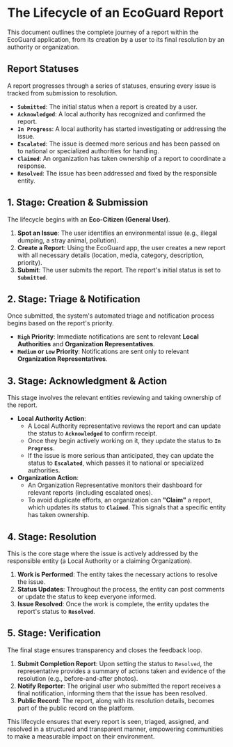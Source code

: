 # The Lifecycle of an EcoGuard Report

This document outlines the complete journey of a report within the EcoGuard application, from its creation by a user to its final resolution by an authority or organization.

## Report Statuses

A report progresses through a series of statuses, ensuring every issue is tracked from submission to resolution.

*   **`Submitted`**: The initial status when a report is created by a user.
*   **`Acknowledged`**: A local authority has recognized and confirmed the report.
*   **`In Progress`**: A local authority has started investigating or addressing the issue.
*   **`Escalated`**: The issue is deemed more serious and has been passed on to national or specialized authorities for handling.
*   **`Claimed`**: An organization has taken ownership of a report to coordinate a response.
*   **`Resolved`**: The issue has been addressed and fixed by the responsible entity.

## 1. Stage: Creation & Submission

The lifecycle begins with an **Eco-Citizen (General User)**.

1.  **Spot an Issue**: The user identifies an environmental issue (e.g., illegal dumping, a stray animal, pollution).
2.  **Create a Report**: Using the EcoGuard app, the user creates a new report with all necessary details (location, media, category, description, priority).
3.  **Submit**: The user submits the report. The report's initial status is set to **`Submitted`**.

## 2. Stage: Triage & Notification

Once submitted, the system's automated triage and notification process begins based on the report's priority.

*   **`High` Priority**: Immediate notifications are sent to relevant **Local Authorities** and **Organization Representatives**.
*   **`Medium` or `Low` Priority**: Notifications are sent only to relevant **Organization Representatives**.

## 3. Stage: Acknowledgment & Action

This stage involves the relevant entities reviewing and taking ownership of the report.

*   **Local Authority Action**:
    *   A Local Authority representative reviews the report and can update the status to **`Acknowledged`** to confirm receipt.
    *   Once they begin actively working on it, they update the status to **`In Progress`**.
    *   If the issue is more serious than anticipated, they can update the status to **`Escalated`**, which passes it to national or specialized authorities.
*   **Organization Action**:
    *   An Organization Representative monitors their dashboard for relevant reports (including escalated ones).
    *   To avoid duplicate efforts, an organization can **"Claim"** a report, which updates its status to **`Claimed`**. This signals that a specific entity has taken ownership.

## 4. Stage: Resolution

This is the core stage where the issue is actively addressed by the responsible entity (a Local Authority or a claiming Organization).

1.  **Work is Performed**: The entity takes the necessary actions to resolve the issue.
2.  **Status Updates**: Throughout the process, the entity can post comments or update the status to keep everyone informed.
3.  **Issue Resolved**: Once the work is complete, the entity updates the report's status to **`Resolved`**.

## 5. Stage: Verification

The final stage ensures transparency and closes the feedback loop.

1.  **Submit Completion Report**: Upon setting the status to `Resolved`, the representative provides a summary of actions taken and evidence of the resolution (e.g., before-and-after photos).
2.  **Notify Reporter**: The original user who submitted the report receives a final notification, informing them that the issue has been resolved.
3.  **Public Record**: The report, along with its resolution details, becomes part of the public record on the platform.

This lifecycle ensures that every report is seen, triaged, assigned, and resolved in a structured and transparent manner, empowering communities to make a measurable impact on their environment.